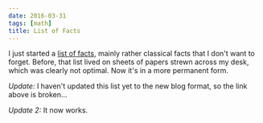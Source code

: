 ```yaml
---
date: 2016-03-31
tags: [math]
title: List of Facts
---
```


I just started a [list of facts](/misc/facts), mainly rather classical facts that I don't want to forget. Before, that list lived on sheets of papers strewn across my desk, which was clearly not optimal. Now it's in a more permanent form.


_Update:_ I haven't updated this list yet to the new blog format, so the link above is broken...

_Update 2:_ It now works.
